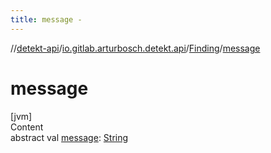 ```yaml
---
title: message -
---
```

//[detekt-api](../../index.md)/[io.gitlab.arturbosch.detekt.api](../index.md)/[Finding](index.md)/[message](message.md)



# message  
[jvm]  
Content  
abstract val [message](message.md): [String](https://kotlinlang.org/api/latest/jvm/stdlib/kotlin/-string/index.html)  



